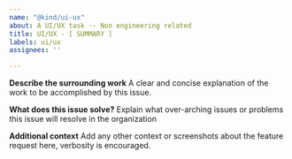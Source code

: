 ```yaml
---
name: "@kind/ui-ux"
about: A UI/UX task -- Non engineering related
title: UI/UX - [ SUMMARY ]
labels: ui/ux
assignees: ''

---
```


**Describe the surrounding work**
A clear and concise explanation of the work to be accomplished by this issue.

**What does this issue solve?**
Explain what over-arching issues or problems this issue will resolve in the organization

**Additional context**
Add any other context or screenshots about the feature request here, verbosity is encouraged.
